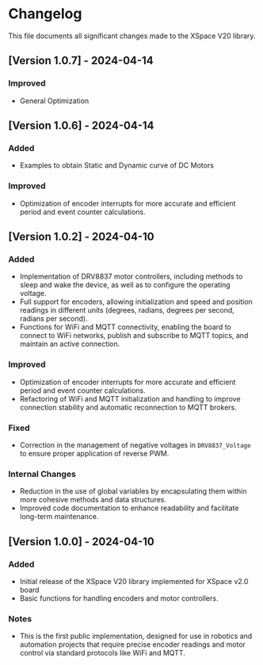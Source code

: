# Changelog

This file documents all significant changes made to the XSpace V20 library.

## [Version 1.0.7] - 2024-04-14

### Improved
- General Optimization

## [Version 1.0.6] - 2024-04-14

### Added
- Examples to obtain Static and Dynamic curve of DC Motors

### Improved
- Optimization of encoder interrupts for more accurate and efficient period and event counter calculations.

## [Version 1.0.2] - 2024-04-10

### Added
- Implementation of DRV8837 motor controllers, including methods to sleep and wake the device, as well as to configure the operating voltage.
- Full support for encoders, allowing initialization and speed and position readings in different units (degrees, radians, degrees per second, radians per second).
- Functions for WiFi and MQTT connectivity, enabling the board to connect to WiFi networks, publish and subscribe to MQTT topics, and maintain an active connection.

### Improved
- Optimization of encoder interrupts for more accurate and efficient period and event counter calculations.
- Refactoring of WiFi and MQTT initialization and handling to improve connection stability and automatic reconnection to MQTT brokers.

### Fixed
- Correction in the management of negative voltages in `DRV8837_Voltage` to ensure proper application of reverse PWM.

### Internal Changes
- Reduction in the use of global variables by encapsulating them within more cohesive methods and data structures.
- Improved code documentation to enhance readability and facilitate long-term maintenance.

## [Version 1.0.0] - 2024-04-10

### Added
- Initial release of the XSpace V20 library implemented for XSpace v2.0 board
- Basic functions for handling encoders and motor controllers.

### Notes
- This is the first public implementation, designed for use in robotics and automation projects that require precise encoder readings and motor control via standard protocols like WiFi and MQTT.